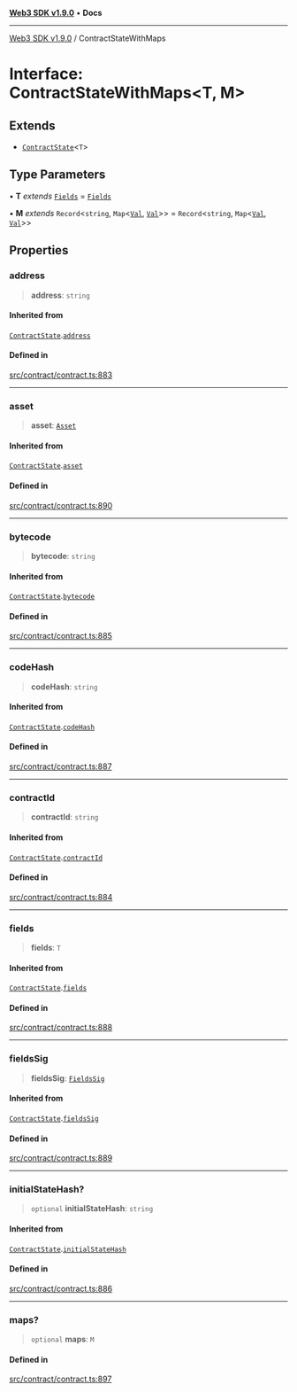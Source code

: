 [**Web3 SDK v1.9.0**](../README.md) • **Docs**

***

[Web3 SDK v1.9.0](../globals.md) / ContractStateWithMaps

# Interface: ContractStateWithMaps\<T, M\>

## Extends

- [`ContractState`](ContractState.md)\<`T`\>

## Type Parameters

• **T** *extends* [`Fields`](../type-aliases/Fields.md) = [`Fields`](../type-aliases/Fields.md)

• **M** *extends* `Record`\<`string`, `Map`\<[`Val`](../type-aliases/Val.md), [`Val`](../type-aliases/Val.md)\>\> = `Record`\<`string`, `Map`\<[`Val`](../type-aliases/Val.md), [`Val`](../type-aliases/Val.md)\>\>

## Properties

### address

> **address**: `string`

#### Inherited from

[`ContractState`](ContractState.md).[`address`](ContractState.md#address)

#### Defined in

[src/contract/contract.ts:883](https://github.com/Mystic-Nayy/alephium-web3/blob/ee41f5e0e7d7fb0b155fe62f05b2ac03772895ca/packages/web3/src/contract/contract.ts#L883)

***

### asset

> **asset**: [`Asset`](Asset.md)

#### Inherited from

[`ContractState`](ContractState.md).[`asset`](ContractState.md#asset)

#### Defined in

[src/contract/contract.ts:890](https://github.com/Mystic-Nayy/alephium-web3/blob/ee41f5e0e7d7fb0b155fe62f05b2ac03772895ca/packages/web3/src/contract/contract.ts#L890)

***

### bytecode

> **bytecode**: `string`

#### Inherited from

[`ContractState`](ContractState.md).[`bytecode`](ContractState.md#bytecode)

#### Defined in

[src/contract/contract.ts:885](https://github.com/Mystic-Nayy/alephium-web3/blob/ee41f5e0e7d7fb0b155fe62f05b2ac03772895ca/packages/web3/src/contract/contract.ts#L885)

***

### codeHash

> **codeHash**: `string`

#### Inherited from

[`ContractState`](ContractState.md).[`codeHash`](ContractState.md#codehash)

#### Defined in

[src/contract/contract.ts:887](https://github.com/Mystic-Nayy/alephium-web3/blob/ee41f5e0e7d7fb0b155fe62f05b2ac03772895ca/packages/web3/src/contract/contract.ts#L887)

***

### contractId

> **contractId**: `string`

#### Inherited from

[`ContractState`](ContractState.md).[`contractId`](ContractState.md#contractid)

#### Defined in

[src/contract/contract.ts:884](https://github.com/Mystic-Nayy/alephium-web3/blob/ee41f5e0e7d7fb0b155fe62f05b2ac03772895ca/packages/web3/src/contract/contract.ts#L884)

***

### fields

> **fields**: `T`

#### Inherited from

[`ContractState`](ContractState.md).[`fields`](ContractState.md#fields)

#### Defined in

[src/contract/contract.ts:888](https://github.com/Mystic-Nayy/alephium-web3/blob/ee41f5e0e7d7fb0b155fe62f05b2ac03772895ca/packages/web3/src/contract/contract.ts#L888)

***

### fieldsSig

> **fieldsSig**: [`FieldsSig`](../namespaces/node/interfaces/FieldsSig.md)

#### Inherited from

[`ContractState`](ContractState.md).[`fieldsSig`](ContractState.md#fieldssig)

#### Defined in

[src/contract/contract.ts:889](https://github.com/Mystic-Nayy/alephium-web3/blob/ee41f5e0e7d7fb0b155fe62f05b2ac03772895ca/packages/web3/src/contract/contract.ts#L889)

***

### initialStateHash?

> `optional` **initialStateHash**: `string`

#### Inherited from

[`ContractState`](ContractState.md).[`initialStateHash`](ContractState.md#initialstatehash)

#### Defined in

[src/contract/contract.ts:886](https://github.com/Mystic-Nayy/alephium-web3/blob/ee41f5e0e7d7fb0b155fe62f05b2ac03772895ca/packages/web3/src/contract/contract.ts#L886)

***

### maps?

> `optional` **maps**: `M`

#### Defined in

[src/contract/contract.ts:897](https://github.com/Mystic-Nayy/alephium-web3/blob/ee41f5e0e7d7fb0b155fe62f05b2ac03772895ca/packages/web3/src/contract/contract.ts#L897)
